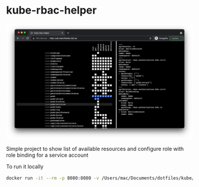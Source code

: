 # kube-rbac-helper

![kube-rbac-helper](screenshot.png)

Simple project to show list of available resources and configure role with role binding for a service account

To run it locally

```bash
docker run -it --rm -p 8080:8080 -v /Users/mac/Documents/dotfiles/kube/cub.yml:/cub.yml -e KUBECONFIG=/cub.yml mac2000/kube-rbac-helper
```
